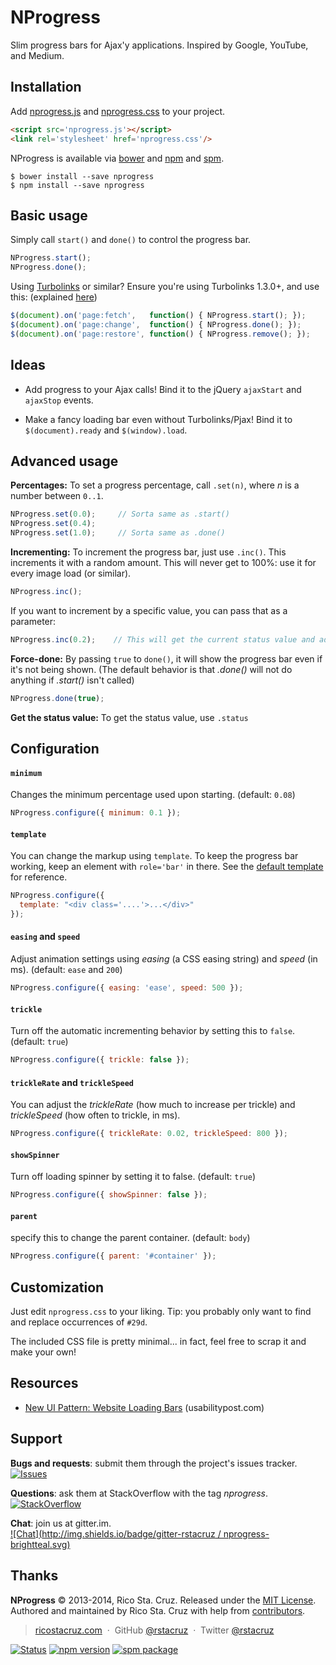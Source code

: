 NProgress
=========

Slim progress bars for Ajax'y applications. Inspired by Google, YouTube, and
Medium.


Installation
------------

Add [nprogress.js] and [nprogress.css] to your project.

```html
<script src='nprogress.js'></script>
<link rel='stylesheet' href='nprogress.css'/>
```

NProgress is available via [bower] and [npm] and [spm].

    $ bower install --save nprogress
    $ npm install --save nprogress

[bower]: http://bower.io/search/?q=nprogress
[npm]: https://www.npmjs.org/package/nprogress
[spm]: http://spmjs.io/package/nprogress

Basic usage
-----------

Simply call `start()` and `done()` to control the progress bar.

~~~ js
NProgress.start();
NProgress.done();
~~~

Using [Turbolinks] or similar? Ensure you're using Turbolinks 1.3.0+, and use 
this: (explained 
    [here](https://github.com/rstacruz/nprogress/issues/8#issuecomment-23010560))

~~~ js
$(document).on('page:fetch',   function() { NProgress.start(); });
$(document).on('page:change',  function() { NProgress.done(); });
$(document).on('page:restore', function() { NProgress.remove(); });
~~~

Ideas
-----

 * Add progress to your Ajax calls! Bind it to the jQuery `ajaxStart` and
 `ajaxStop` events.

 * Make a fancy loading bar even without Turbolinks/Pjax! Bind it to
 `$(document).ready` and `$(window).load`.

Advanced usage
--------------

__Percentages:__ To set a progress percentage, call `.set(n)`, where *n* is a
number between `0..1`.

~~~ js
NProgress.set(0.0);     // Sorta same as .start()
NProgress.set(0.4);
NProgress.set(1.0);     // Sorta same as .done()
~~~

__Incrementing:__ To increment the progress bar, just use `.inc()`. This
increments it with a random amount. This will never get to 100%: use it for
every image load (or similar).

~~~ js
NProgress.inc();
~~~

If you want to increment by a specific value, you can pass that as a parameter:

~~~ js
NProgress.inc(0.2);    // This will get the current status value and adds 0.2 until status is 0.994
~~~

__Force-done:__ By passing `true` to `done()`, it will show the progress bar
even if it's not being shown. (The default behavior is that *.done()* will not
    do anything if *.start()* isn't called)

~~~ js
NProgress.done(true);
~~~

__Get the status value:__ To get the status value, use `.status`

Configuration
-------------

#### `minimum`
Changes the minimum percentage used upon starting. (default: `0.08`)

~~~ js
NProgress.configure({ minimum: 0.1 });
~~~

#### `template`
You can change the markup using `template`. To keep the progress
bar working, keep an element with `role='bar'` in there. See the [default template]
for reference.

~~~ js
NProgress.configure({
  template: "<div class='....'>...</div>"
});
~~~

#### `easing` and `speed`
Adjust animation settings using *easing* (a CSS easing string)
and *speed* (in ms). (default: `ease` and `200`)

~~~ js
NProgress.configure({ easing: 'ease', speed: 500 });
~~~

#### `trickle`
Turn off the automatic incrementing behavior by setting this to `false`. (default: `true`)

~~~ js
NProgress.configure({ trickle: false });
~~~

#### `trickleRate` and `trickleSpeed`
You can adjust the *trickleRate* (how much to increase per trickle) and 
*trickleSpeed* (how often to trickle, in ms).

~~~ js
NProgress.configure({ trickleRate: 0.02, trickleSpeed: 800 });
~~~

#### `showSpinner`
Turn off loading spinner by setting it to false. (default: `true`)

~~~ js
NProgress.configure({ showSpinner: false });
~~~

#### `parent`
specify this to change the parent container. (default: `body`)

~~~ js
NProgress.configure({ parent: '#container' });
~~~

Customization
-------------

Just edit `nprogress.css` to your liking. Tip: you probably only want to find
and replace occurrences of `#29d`.

The included CSS file is pretty minimal... in fact, feel free to scrap it and
make your own!

Resources
---------

 * [New UI Pattern: Website Loading Bars](http://www.usabilitypost.com/2013/08/19/new-ui-pattern-website-loading-bars/) (usabilitypost.com)

Support
-------

__Bugs and requests__: submit them through the project's issues tracker.<br>
[![Issues](http://img.shields.io/github/issues/rstacruz/nprogress.svg)]( https://github.com/rstacruz/nprogress/issues )

__Questions__: ask them at StackOverflow with the tag *nprogress*.<br>
[![StackOverflow](http://img.shields.io/badge/stackoverflow-nprogress-brightteal.svg)]( http://stackoverflow.com/questions/tagged/nprogress )

__Chat__: join us at gitter.im.<br>
[![Chat](http://img.shields.io/badge/gitter-rstacruz / nprogress-brightteal.svg)]( https://gitter.im/rstacruz/nprogress )

[default template]: 
https://github.com/rstacruz/nprogress/blob/master/nprogress.js#L31
[Turbolinks]: https://github.com/rails/turbolinks
[nprogress.js]: http://ricostacruz.com/nprogress/nprogress.js
[nprogress.css]: http://ricostacruz.com/nprogress/nprogress.css

Thanks
------

**NProgress** © 2013-2014, Rico Sta. Cruz. Released under the [MIT License].<br>
Authored and maintained by Rico Sta. Cruz with help from [contributors].

> [ricostacruz.com](http://ricostacruz.com) &nbsp;&middot;&nbsp;
> GitHub [@rstacruz](https://github.com/rstacruz) &nbsp;&middot;&nbsp;
> Twitter [@rstacruz](https://twitter.com/rstacruz)

[MIT License]: http://mit-license.org/
[contributors]: http://github.com/rstacruz/nprogress/contributors

[![Status](https://api.travis-ci.org/rstacruz/nprogress.svg?branch=master)](http://travis-ci.org/rstacruz/nprogress) 
[![npm version](https://img.shields.io/npm/v/nprogress.png)](https://npmjs.org/package/nprogress "View this project on npm")
[![spm package](http://spmjs.io/badge/nprogress)](http://spmjs.io/package/nprogress)
